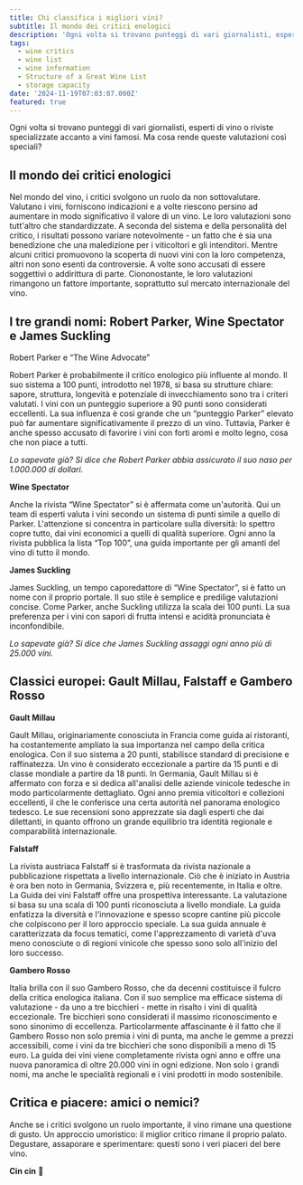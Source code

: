 ```yaml
---
title: Chi classifica i migliori vini?
subtitle: Il mondo dei critici enologici
description: 'Ogni volta si trovano punteggi di vari giornalisti, esperti di vino o riviste specializzate accanto a vini famosi. Ma cosa rende queste valutazioni così speciali? '
tags:
  - wine critics
  - wine list
  - wine information
  - Structure of a Great Wine List
  - storage capacity
date: '2024-11-19T07:03:07.000Z'
featured: true
---
```


Ogni volta si trovano punteggi di vari giornalisti, esperti di vino o riviste specializzate accanto a vini famosi. Ma cosa rende queste valutazioni così speciali?

## Il mondo dei critici enologici

Nel mondo del vino, i critici svolgono un ruolo da non sottovalutare. Valutano i vini, forniscono indicazioni e a volte riescono persino ad aumentare in modo significativo il valore di un vino. Le loro valutazioni sono tutt'altro che standardizzate. A seconda del sistema e della personalità del critico, i risultati possono variare notevolmente - un fatto che è sia una benedizione che una maledizione per i viticoltori e gli intenditori. Mentre alcuni critici promuovono la scoperta di nuovi vini con la loro competenza, altri non sono esenti da controversie. A volte sono accusati di essere soggettivi o addirittura di parte. Ciononostante, le loro valutazioni rimangono un fattore importante, soprattutto sul mercato internazionale del vino.

## I tre grandi nomi: Robert Parker, Wine Spectator e James Suckling

Robert Parker e “The Wine Advocate”

Robert Parker è probabilmente il critico enologico più influente al mondo. Il suo sistema a 100 punti, introdotto nel 1978, si basa su strutture chiare: sapore, struttura, longevità e potenziale di invecchiamento sono tra i criteri valutati. I vini con un punteggio superiore a 90 punti sono considerati eccellenti. La sua influenza è così grande che un “punteggio Parker” elevato può far aumentare significativamente il prezzo di un vino. Tuttavia, Parker è anche spesso accusato di favorire i vini con forti aromi e molto legno, cosa che non piace a tutti.

_Lo sapevate già? Si dice che Robert Parker abbia assicurato il suo naso per 1.000.000 di dollari._

**Wine Spectator**

Anche la rivista “Wine Spectator” si è affermata come un'autorità. Qui un team di esperti valuta i vini secondo un sistema di punti simile a quello di Parker. L'attenzione si concentra in particolare sulla diversità: lo spettro copre tutto, dai vini economici a quelli di qualità superiore. Ogni anno la rivista pubblica la lista “Top 100”, una guida importante per gli amanti del vino di tutto il mondo.

**James Suckling**

James Suckling, un tempo caporedattore di “Wine Spectator”, si è fatto un nome con il proprio portale. Il suo stile è semplice e predilige valutazioni concise. Come Parker, anche Suckling utilizza la scala dei 100 punti. La sua preferenza per i vini con sapori di frutta intensi e acidità pronunciata è inconfondibile.

_Lo sapevate già? Si dice che James Suckling assaggi ogni anno più di 25.000 vini._

## Classici europei: Gault Millau, Falstaff e Gambero Rosso

**Gault Millau**

Gault Millau, originariamente conosciuta in Francia come guida ai ristoranti, ha costantemente ampliato la sua importanza nel campo della critica enologica. Con il suo sistema a 20 punti, stabilisce standard di precisione e raffinatezza. Un vino è considerato eccezionale a partire da 15 punti e di classe mondiale a partire da 18 punti. In Germania, Gault Millau si è affermato con forza e si dedica all'analisi delle aziende vinicole tedesche in modo particolarmente dettagliato. Ogni anno premia viticoltori e collezioni eccellenti, il che le conferisce una certa autorità nel panorama enologico tedesco. Le sue recensioni sono apprezzate sia dagli esperti che dai dilettanti, in quanto offrono un grande equilibrio tra identità regionale e comparabilità internazionale.

**Falstaff**

La rivista austriaca Falstaff si è trasformata da rivista nazionale a pubblicazione rispettata a livello internazionale. Ciò che è iniziato in Austria è ora ben noto in Germania, Svizzera e, più recentemente, in Italia e oltre. La Guida dei vini Falstaff offre una prospettiva interessante. La valutazione si basa su una scala di 100 punti riconosciuta a livello mondiale. La guida enfatizza la diversità e l'innovazione e spesso scopre cantine più piccole che colpiscono per il loro approccio speciale. La sua guida annuale è caratterizzata da focus tematici, come l'apprezzamento di varietà d'uva meno conosciute o di regioni vinicole che spesso sono solo all'inizio del loro successo.

**Gambero Rosso**

Italia brilla con il suo Gambero Rosso, che da decenni costituisce il fulcro della critica enologica italiana. Con il suo semplice ma efficace sistema di valutazione - da uno a tre bicchieri - mette in risalto i vini di qualità eccezionale. Tre bicchieri sono considerati il massimo riconoscimento e sono sinonimo di eccellenza. Particolarmente affascinante è il fatto che il Gambero Rosso non solo premia i vini di punta, ma anche le gemme a prezzi accessibili, come i vini da tre bicchieri che sono disponibili a meno di 15 euro. La guida dei vini viene completamente rivista ogni anno e offre una nuova panoramica di oltre 20.000 vini in ogni edizione. Non solo i grandi nomi, ma anche le specialità regionali e i vini prodotti in modo sostenibile.

## Critica e piacere: amici o nemici?

Anche se i critici svolgono un ruolo importante, il vino rimane una questione di gusto. Un approccio umoristico: il miglior critico rimane il proprio palato. Degustare, assaporare e sperimentare: questi sono i veri piaceri del bere vino.

**Cin cin** 🍷
